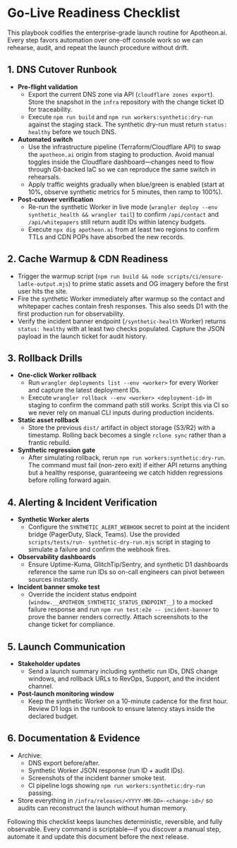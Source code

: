 # Go-Live Readiness Checklist

This playbook codifies the enterprise-grade launch routine for Apotheon.ai. Every
step favors automation over one-off console work so we can rehearse, audit, and
repeat the launch procedure without drift.

## 1. DNS Cutover Runbook

- **Pre-flight validation**
  - Export the current DNS zone via API (`cloudflare zones export`). Store the
    snapshot in the `infra` repository with the change ticket ID for traceability.
  - Execute `npm run build` and `npm run workers:synthetic:dry-run` against the
    staging stack. The synthetic dry-run must return `status: healthy` before
    we touch DNS.
- **Automated switch**
  - Use the infrastructure pipeline (Terraform/Cloudflare API) to swap the
    `apotheon.ai` origin from staging to production. Avoid manual toggles inside
    the Cloudflare dashboard—changes need to flow through Git-backed IaC so we
    can reproduce the same switch in rehearsals.
  - Apply traffic weights gradually when blue/green is enabled (start at 10%,
    observe synthetic metrics for 5 minutes, then ramp to 100%).
- **Post-cutover verification**
  - Re-run the synthetic Worker in live mode (`wrangler deploy --env
synthetic_health && wrangler tail`) to confirm `/api/contact` and
    `/api/whitepapers` still return audit IDs within latency budgets.
  - Execute `npx dig apotheon.ai` from at least two regions to confirm TTLs and
    CDN POPs have absorbed the new records.

## 2. Cache Warmup & CDN Readiness

- Trigger the warmup script (`npm run build && node scripts/ci/ensure-ladle-output.mjs`)
  to prime static assets and OG imagery before the first user hits the site.
- Fire the synthetic Worker immediately after warmup so the contact and
  whitepaper caches contain fresh responses. This also seeds D1 with the first
  production run for observability.
- Verify the incident banner endpoint (`/synthetic-health` Worker) returns
  `status: healthy` with at least two checks populated. Capture the JSON payload
  in the launch ticket for audit history.

## 3. Rollback Drills

- **One-click Worker rollback**
  - Run `wrangler deployments list --env <worker>` for every Worker and capture
    the latest deployment IDs.
  - Execute `wrangler rollback --env <worker> <deployment-id>` in staging to
    confirm the command path still works. Script this via CI so we never rely on
    manual CLI inputs during production incidents.
- **Static asset rollback**
  - Store the previous `dist/` artifact in object storage (S3/R2) with a timestamp.
    Rolling back becomes a single `rclone sync` rather than a frantic rebuild.
- **Synthetic regression gate**
  - After simulating rollback, rerun `npm run workers:synthetic:dry-run`. The
    command must fail (non-zero exit) if either API returns anything but a
    healthy response, guaranteeing we catch hidden regressions before rolling
    forward again.

## 4. Alerting & Incident Verification

- **Synthetic Worker alerts**
  - Configure the `SYNTHETIC_ALERT_WEBHOOK` secret to point at the incident
    bridge (PagerDuty, Slack, Teams). Use the provided `scripts/tests/run-
synthetic-dry-run.mjs` script in staging to simulate a failure and confirm
    the webhook fires.
- **Observability dashboards**
  - Ensure Uptime-Kuma, GlitchTip/Sentry, and synthetic D1 dashboards reference
    the same run IDs so on-call engineers can pivot between sources instantly.
- **Incident banner smoke test**
  - Override the incident status endpoint (`window.__APOTHEON_SYNTHETIC_STATUS_ENDPOINT__`)
    to a mocked failure response and run `npm run test:e2e -- incident-banner`
    to prove the banner renders correctly. Attach screenshots to the change
    ticket for compliance.

## 5. Launch Communication

- **Stakeholder updates**
  - Send a launch summary including synthetic run IDs, DNS change windows, and
    rollback URLs to RevOps, Support, and the incident channel.
- **Post-launch monitoring window**
  - Keep the synthetic Worker on a 10-minute cadence for the first hour. Review
    D1 logs in the runbook to ensure latency stays inside the declared budget.

## 6. Documentation & Evidence

- Archive:
  - DNS export before/after.
  - Synthetic Worker JSON response (run ID + audit IDs).
  - Screenshots of the incident banner smoke test.
  - CI pipeline logs showing `npm run workers:synthetic:dry-run` passing.
- Store everything in `/infra/releases/<YYYY-MM-DD>-<change-id>/` so audits
  can reconstruct the launch without human memory.

Following this checklist keeps launches deterministic, reversible, and fully
observable. Every command is scriptable—if you discover a manual step, automate
it and update this document before the next release.
